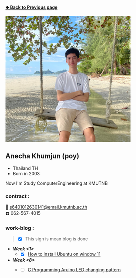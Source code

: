 **[🢀 Back to Previous page](https://github.com/Koonpoy/Koonpoy.github.io)**

<img src="images/Mypicture.jpg" width="400" height="400">

## Anecha Khumjun (poy)
- Thailand TH  
- Born in 2003  

Now I'm Study ComputerEngineering at KMUTNB  

### contract :  
:envelope_with_arrow: s6401012630141@email.kmutnb.ac.th  
:phone: 062-567-4015

### work-blog : 
> - [x] This sign is mean blog is done	 

- ***Week <1>***
  - -[x] [How to install Ubuntu on window 11](install-vm.md)

- ***Week <8>***
  - -[ ] [C Programming Aruino LED changing pattern](index.md)
  



